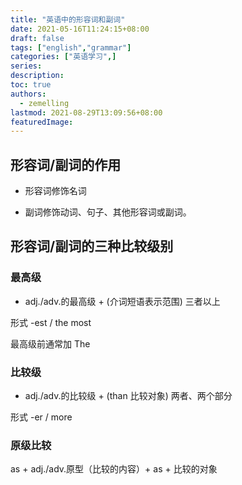 ```yaml
---
title: "英语中的形容词和副词"
date: 2021-05-16T11:24:15+08:00
draft: false
tags: ["english","grammar"]
categories: ["英语学习",]
series:
description:
toc: true
authors:
  - zemelling
lastmod: 2021-08-29T13:09:56+08:00
featuredImage:
---
```


## 形容词/副词的作用

* 形容词修饰名词

* 副词修饰动词、句子、其他形容词或副词。

## 形容词/副词的三种比较级别

### 最高级

* adj./adv.的最高级 + (介词短语表示范围) 三者以上

形式 -est / the most

最高级前通常加 The

### 比较级

* adj./adv.的比较级 + (than 比较对象) 两者、两个部分

形式 -er / more

### 原级比较

as + adj./adv.原型（比较的内容）+ as + 比较的对象

